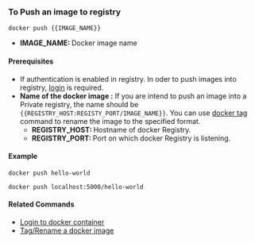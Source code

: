 ### To Push an image to registry

`docker push {{IMAGE_NAME}}`

- <b>IMAGE_NAME: </b> Docker image name

#### Prerequisites

- If authentication is enabled in registry. In oder to push images into registry, [login](docker-login.md) is required.
- <b>Name of the docker image :</b> If you are intend to push an image into a Private registry, the name should be `{{REGISTRY_HOST:REGISTY_PORT/IMAGE_NAME}}`. You can use [docker tag](docker-tag.md) command to rename the image to the specified format.
  - <b>REGISTRY_HOST: </b>Hostname of docker Registry.
  - <b>REGISTRY_PORT: </b>Port on which docker Registry is listening.

#### Example

`docker push hello-world`

`docker push localhost:5000/hello-world`

#### Related Commands

- [Login to docker container](docker-login.md)
- [Tag/Rename a docker image](docker-tag.md)
